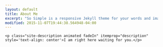 ```yaml
---
layout: default
title: About Me
excerpt: "So Simple is a responsive Jekyll theme for your words and images."
modified: 2015-11-07T19:44:38.564948-04:00
---
```


    <p class="site-description animated fadeIn" itemprop="description" style='text-align: center'>I am right here waiting for you.</p>
